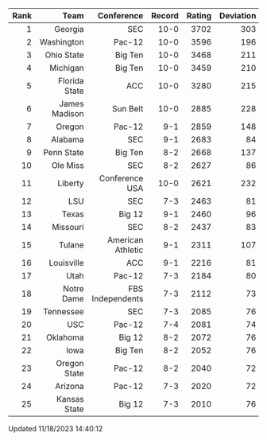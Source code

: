 | Rank  | Team                 | Conference           | Record   | Rating | Deviation |
| ---:  | ---:                 | ---:                 | ---:     | ---:   | ---:      |
| 1     | Georgia              | SEC                  | 10-0     | 3702   | 303       |
| 2     | Washington           | Pac-12               | 10-0     | 3596   | 196       |
| 3     | Ohio State           | Big Ten              | 10-0     | 3468   | 211       |
| 4     | Michigan             | Big Ten              | 10-0     | 3459   | 210       |
| 5     | Florida State        | ACC                  | 10-0     | 3280   | 215       |
| 6     | James Madison        | Sun Belt             | 10-0     | 2885   | 228       |
| 7     | Oregon               | Pac-12               | 9-1      | 2859   | 148       |
| 8     | Alabama              | SEC                  | 9-1      | 2683   | 84        |
| 9     | Penn State           | Big Ten              | 8-2      | 2668   | 137       |
| 10    | Ole Miss             | SEC                  | 8-2      | 2627   | 86        |
| 11    | Liberty              | Conference USA       | 10-0     | 2621   | 232       |
| 12    | LSU                  | SEC                  | 7-3      | 2463   | 81        |
| 13    | Texas                | Big 12               | 9-1      | 2460   | 96        |
| 14    | Missouri             | SEC                  | 8-2      | 2437   | 83        |
| 15    | Tulane               | American Athletic    | 9-1      | 2311   | 107       |
| 16    | Louisville           | ACC                  | 9-1      | 2216   | 81        |
| 17    | Utah                 | Pac-12               | 7-3      | 2184   | 80        |
| 18    | Notre Dame           | FBS Independents     | 7-3      | 2112   | 73        |
| 19    | Tennessee            | SEC                  | 7-3      | 2085   | 76        |
| 20    | USC                  | Pac-12               | 7-4      | 2081   | 74        |
| 21    | Oklahoma             | Big 12               | 8-2      | 2072   | 76        |
| 22    | Iowa                 | Big Ten              | 8-2      | 2052   | 76        |
| 23    | Oregon State         | Pac-12               | 8-2      | 2040   | 72        |
| 24    | Arizona              | Pac-12               | 7-3      | 2020   | 72        |
| 25    | Kansas State         | Big 12               | 7-3      | 2010   | 76        |

Updated 11/18/2023 14:40:12
